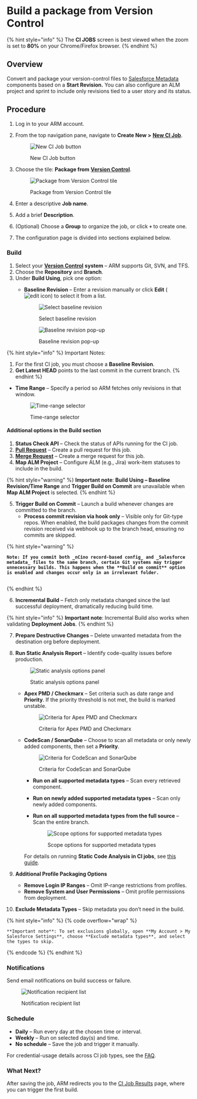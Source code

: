 # Build a package from Version Control

{% hint style="info" %}
The **CI JOBS** screen is best viewed when the zoom is set to **80%** on your Chrome/Firefox browser.
{% endhint %}

## Overview <a href="#overview" id="overview"></a>

Convert and package your version-control files to [Salesforce Metadata](https://www.autorabit.com/blog/how-salesforce-metadata-affects-compliance/) components based on a **Start Revision.** You can also configure an ALM project and sprint to include only revisions tied to a user story and its status.

## Procedure <a href="#procedure" id="procedure"></a>

1. Log in to your ARM account.
2.  From the top navigation pane, navigate to **Create New >** [**New CI Job**](../../../../arm/arm-features/automation-and-ci/ci-job-history.md).

    <figure><img src="../../../../../.gitbook/assets/image (1229).png" alt="New CI Job button"><figcaption><p>New CI Job button</p></figcaption></figure>
3.  Choose the tile: **Package from** [**Version Control**](https://www.autorabit.com/blog/do-i-really-need-salesforce-version-control/).

    <figure><img src="../../../../../.gitbook/assets/image (1230).png" alt="Package from Version Control tile"><figcaption><p>Package from Version Control tile</p></figcaption></figure>
4. Enter a descriptive **Job name**.
5. Add a brief **Description**.
6. (Optional) Choose a **Group** to organize the job, or click **`+`** to create one.
7. The configuration page is divided into sections explained below.

### Build <a href="#build" id="build"></a>

1. Select your [**Version Control**](https://www.autorabit.com/blog/7-tips-for-salesforce-version-control-integration/) **system** – ARM supports Git, SVN, and TFS.
2. Choose the **Repository** and **Branch**.
3. Under **Build Using**, pick one option:
   *   **Baseline Revision** – Enter a revision manually or click **Edit** (![edit icon](<../../../../../.gitbook/assets/image (90) (1).png>)) to select it from a list.

       <figure><img src="../../../../../.gitbook/assets/image (1231).png" alt="Select baseline revision"><figcaption><p>Select baseline revision</p></figcaption></figure>

       <figure><img src="../../../../../.gitbook/assets/image (1233).png" alt="Baseline revision pop-up"><figcaption><p>Baseline revision pop-up</p></figcaption></figure>

{% hint style="info" %}
Important Notes:

1. For the first CI job, you must choose a **Baseline Revision**.
2. **Get Latest HEAD** points to the last commit in the current branch.
{% endhint %}

*   **Time Range** – Specify a period so ARM fetches only revisions in that window.

    <figure><img src="../../../../../.gitbook/assets/image (1234).png" alt="Time-range selector"><figcaption><p>Time-range selector</p></figcaption></figure>

#### Additional options in the Build section

1. **Status Check API** – Check the status of APIs running for the CI job.
2. [**Pull Request**](../../../../arm/arm-features/version-control/external-pull-request/) – Create a pull request for this job.
3. [**Merge Request**](../../../../arm/arm-features/version-control/ez-merge/merge-requests.md) – Create a merge request for this job.
4. **Map ALM Project** – Configure ALM (e.g., Jira) work-item statuses to include in the build.

{% hint style="warning" %}
**Important note**: **Build Using – Baseline Revision/Time Range** and **Trigger Build on Commit** are unavailable when **Map ALM Project** is selected.
{% endhint %}

5. **Trigger Build on Commit** – Launch a build whenever changes are committed to the branch.
   * **Process commit revision via hook only** – Visible only for Git-type repos. When enabled, the build packages changes from the commit revision received via webhook up to the branch head, ensuring no commits are skipped.

{% hint style="warning" %}
<pre class="language-markup" data-overflow="wrap"><code class="lang-markup"><strong>Note: If you commit both _nCino record-based config_ and _Salesforce metadata_ files to the same branch, certain Git systems may trigger unnecessary builds. This happens when the **Build on commit** option is enabled and changes occur only in an irrelevant folder.
</strong><strong> 
</strong></code></pre>
{% endhint %}

6. **Incremental Build** – Fetch only metadata changed since the last successful deployment, dramatically reducing build time.

{% hint style="info" %}
**Important note**: Incremental Build also works when validating **Deployment Jobs**.
{% endhint %}

7. **Prepare Destructive Changes** – Delete unwanted metadata from the destination org before deployment.
8.  **Run Static Analysis Report** – Identify code-quality issues before production.

    <figure><img src="../../../../../.gitbook/assets/image (1228).png" alt="Static analysis options panel"><figcaption><p>Static analysis options panel</p></figcaption></figure>

    *   **Apex PMD / Checkmarx** – Set criteria such as date range and **Priority**. If the priority threshold is not met, the build is marked unstable.

        <figure><img src="../../../../../.gitbook/assets/image (1227).png" alt="Criteria for Apex PMD and Checkmarx"><figcaption><p>Criteria for Apex PMD and Checkmarx</p></figcaption></figure>
    *   **CodeScan / SonarQube** – Choose to scan all metadata or only newly added components, then set a **Priority**.

        <figure><img src="../../../../../.gitbook/assets/image (1226).png" alt="Criteria for CodeScan and SonarQube"><figcaption><p>Criteria for CodeScan and SonarQube</p></figcaption></figure>

        * **Run on all supported metadata types** – Scan every retrieved component.
        * **Run on newly added supported metadata types** – Scan only newly added components.
        *   **Run on all supported metadata types from the full source** – Scan the entire branch.

            <figure><img src="../../../../../.gitbook/assets/image (1225).png" alt="Scope options for supported metadata types"><figcaption><p>Scope options for supported metadata types</p></figcaption></figure>

        For details on running **Static Code Analysis in CI jobs**, see [this guide](../../../../arm/arm-administration/registration/static-code-analysis-in-ci-cd.md).
9. **Additional Profile Packaging Options**
   * **Remove Login IP Ranges** – Omit IP-range restrictions from profiles.
   * **Remove System and User Permissions** – Omit profile permissions from deployment.
10. **Exclude Metadata Types** – Skip metadata you don’t need in the build.

{% hint style="info" %}
{% code overflow="wrap" %}
```
**Important note**: To set exclusions globally, open **My Account > My Salesforce Settings**, choose **Exclude metadata types**, and select the types to skip.
```
{% endcode %}
{% endhint %}

### Notifications <a href="#notifications" id="notifications"></a>

Send email notifications on build success or failure.

<figure><img src="../../../../../.gitbook/assets/image (1224).png" alt="Notification recipient list"><figcaption><p>Notification recipient list</p></figcaption></figure>

### Schedule <a href="#schedule" id="schedule"></a>

* **Daily** – Run every day at the chosen time or interval.
* **Weekly** – Run on selected day(s) and time.
* **No schedule** – Save the job and trigger it manually.

For credential-usage details across CI job types, see the [FAQ](../../../../../fundamentals/faq/arm-faqs/ci-jobs.md).

### What Next? <a href="#what-next" id="what-next"></a>

After saving the job, ARM redirects you to the [CI Job Results](../../../../arm/arm-features/automation-and-ci/ci-job-history.md) page, where you can trigger the first build.
